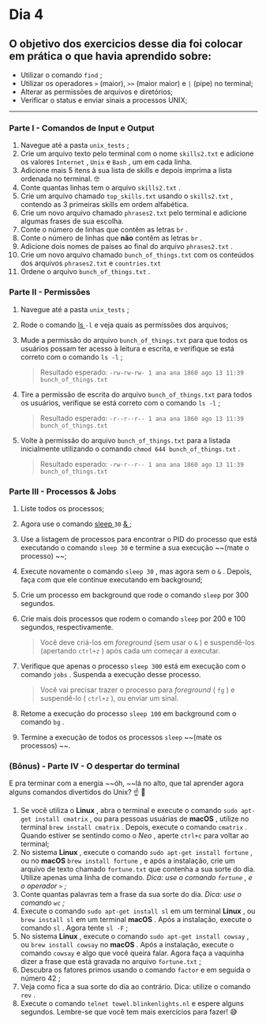 # Dia 4

## O objetivo dos exercicios desse dia foi colocar em prática o que havia aprendido sobre:

- Utilizar o comando `find` ;
- Utilizar os operadores `>` (maior), `>>` (maior maior) e `|` (pipe) no terminal;
- Alterar as permissões de arquivos e diretórios;
- Verificar o status e enviar sinais a processos UNIX;

---



### Parte I - Comandos de Input e Output

1. Navegue até a pasta `unix_tests` ;
2. Crie um arquivo texto pelo terminal com o nome `skills2.txt` e adicione os valores `Internet` , `Unix` e `Bash` , um em cada linha.
3. Adicione mais 5 itens à sua lista de skills e depois imprima a lista ordenada no terminal. 🤓
4. Conte quantas linhas tem o arquivo `skills2.txt` .
5. Crie um arquivo chamado `top_skills.txt` usando o `skills2.txt` , contendo as 3 primeiras skills em ordem alfabética.
6. Crie um novo arquivo chamado `phrases2.txt` pelo terminal e adicione algumas frases de sua escolha.
7. Conte o número de linhas que contêm as letras `br` .
8. Conte o número de linhas que **não** contêm as letras `br` .
9. Adicione dois nomes de países ao final do arquivo `phrases2.txt` .
10. Crie um novo arquivo chamado `bunch_of_things.txt` com os conteúdos dos arquivos `phrases2.txt` e `countries.txt`
11. Ordene o arquivo `bunch_of_things.txt` .



### Parte II - Permissões

1. Navegue até a pasta `unix_tests` ;

2. Rode o comando [ls ](https://linux.die.net/man/1/ls)`-l` e veja quais as permissões dos arquivos;

3. Mude a permissão do arquivo `bunch_of_things.txt` para que todos os usuários possam ter acesso à leitura e escrita, e verifique se está correto com o comando `ls -l` ;

   > Resultado esperado: `-rw-rw-rw- 1 ana ana 1860 ago 13 11:39 bunch_of_things.txt`

4. Tire a permissão de escrita do arquivo `bunch_of_things.txt` para todos os usuários, verifique se está correto com o comando `ls -l` ;

   > Resultado esperado: `-r--r--r-- 1 ana ana 1860 ago 13 11:39 bunch_of_things.txt`

5. Volte à permissão do arquivo `bunch_of_things.txt` para a listada inicialmente utilizando o comando `chmod 644 bunch_of_things.txt` .

   > Resultado esperado: `-rw-r--r-- 1 ana ana 1860 ago 13 11:39 bunch_of_things.txt`



### Parte III - Processos & Jobs

1. Liste todos os processos;

2. Agora use o comando [sleep ](https://linux.die.net/man/3/sleep)`30` [& ](https://linuxhandbook.com/run-process-background/);

3. Use a listagem de processos para encontrar o PID do processo que está executando o comando `sleep 30` e termine a sua execução ~~(mate o processo) ~~;

4. Execute novamente o comando `sleep 30` , mas agora sem o `&` . Depois, faça com que ele continue executando em background;

5. Crie um processo em background que rode o comando `sleep` por 300 segundos.

6. Crie mais dois processos que rodem o comando `sleep` por 200 e 100 segundos, respectivamente.

   > Você deve criá-los em *foreground* (sem usar o `&` ) e suspendê-los (apertando `ctrl+z` ) após cada um começar a executar.

7. Verifique que apenas o processo `sleep 300` está em execução com o comando `jobs` . Suspenda a execução desse processo.

   > Você vai precisar trazer o processo para *foreground* ( `fg` ) e suspendê-lo ( `ctrl+z` ), ou enviar um sinal.

8. Retome a execução do processo `sleep 100` em background com o comando `bg` .

9. Termine a execução de todos os processos `sleep` ~~(mate os processos) ~~.



### (Bônus) - Parte IV - O despertar do terminal

E pra terminar com a energia ~~óh, ~~lá no alto, que tal aprender agora alguns comandos divertidos do Unix? ☝ 🎊

1. Se você utiliza o **Linux** , abra o terminal e execute o comando `sudo apt-get install cmatrix` , ou para pessoas usuárias de **macOS** , utilize no terminal `brew install cmatrix` . Depois, execute o comando `cmatrix` . Quando estiver se sentindo como o *Neo* , aperte `ctrl+c` para voltar ao terminal;
2. No sistema **Linux** , execute o comando `sudo apt-get install fortune` , ou no **macOS** `brew install fortune` , e após a instalação, crie um arquivo de texto chamado `fortune.txt` que contenha a sua sorte do dia. Utilize apenas uma linha de comando. *Dica: use o comando `fortune` , e o operador `>` ;*
3. Conte quantas palavras tem a frase da sua sorte do dia. *Dica: use o comando `wc` ;*
4. Execute o comando `sudo apt-get install sl` em um terminal **Linux** , ou `brew install sl` em um terminal **macOS** . Após a instalação, execute o comando `sl` . Agora tente `sl -F` ;
5. No sistema **Linux** , execute o comando `sudo apt-get install cowsay` , ou `brew install cowsay` no **macOS** . Após a instalação, execute o comando `cowsay` e algo que você queira falar. Agora faça a vaquinha dizer a frase que está gravada no arquivo `fortune.txt` ;
6. Descubra os fatores primos usando o comando `factor` e em seguida o número 42 ;
7. Veja como fica a sua sorte do dia ao contrário. Dica: utilize o comando `rev` .
8. Execute o comando `telnet towel.blinkenlights.nl` e espere alguns segundos. Lembre-se que você tem mais exercícios para fazer! 😅

